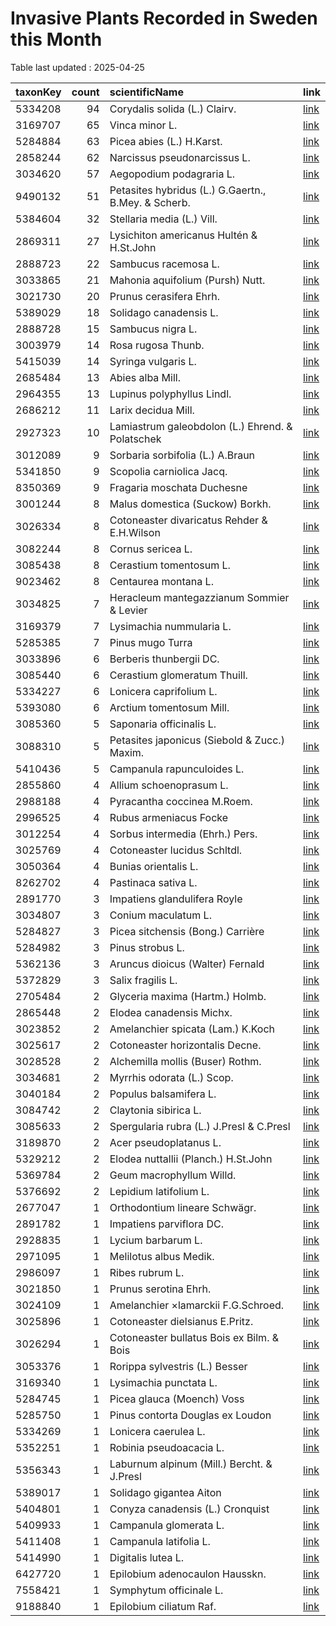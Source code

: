 
# Invasive Plants Recorded in Sweden this Month

Table last updated : 2025-04-25






|taxonKey | count|scientificName                                      |link |
|:--------|-----:|:---------------------------------------------------|:----|
|5334208  |    94|Corydalis solida (L.) Clairv.                       |[link](https://www.gbif.org/occurrence/search?country=SE&month=4&taxon_key=5334208&year=2025)|
|3169707  |    65|Vinca minor L.                                      |[link](https://www.gbif.org/occurrence/search?country=SE&month=4&taxon_key=3169707&year=2025)|
|5284884  |    63|Picea abies (L.) H.Karst.                           |[link](https://www.gbif.org/occurrence/search?country=SE&month=4&taxon_key=5284884&year=2025)|
|2858244  |    62|Narcissus pseudonarcissus L.                        |[link](https://www.gbif.org/occurrence/search?country=SE&month=4&taxon_key=2858244&year=2025)|
|3034620  |    57|Aegopodium podagraria L.                            |[link](https://www.gbif.org/occurrence/search?country=SE&month=4&taxon_key=3034620&year=2025)|
|9490132  |    51|Petasites hybridus (L.) G.Gaertn., B.Mey. & Scherb. |[link](https://www.gbif.org/occurrence/search?country=SE&month=4&taxon_key=9490132&year=2025)|
|5384604  |    32|Stellaria media (L.) Vill.                          |[link](https://www.gbif.org/occurrence/search?country=SE&month=4&taxon_key=5384604&year=2025)|
|2869311  |    27|Lysichiton americanus Hultén & H.St.John            |[link](https://www.gbif.org/occurrence/search?country=SE&month=4&taxon_key=2869311&year=2025)|
|2888723  |    22|Sambucus racemosa L.                                |[link](https://www.gbif.org/occurrence/search?country=SE&month=4&taxon_key=2888723&year=2025)|
|3033865  |    21|Mahonia aquifolium (Pursh) Nutt.                    |[link](https://www.gbif.org/occurrence/search?country=SE&month=4&taxon_key=3033865&year=2025)|
|3021730  |    20|Prunus cerasifera Ehrh.                             |[link](https://www.gbif.org/occurrence/search?country=SE&month=4&taxon_key=3021730&year=2025)|
|5389029  |    18|Solidago canadensis L.                              |[link](https://www.gbif.org/occurrence/search?country=SE&month=4&taxon_key=5389029&year=2025)|
|2888728  |    15|Sambucus nigra L.                                   |[link](https://www.gbif.org/occurrence/search?country=SE&month=4&taxon_key=2888728&year=2025)|
|3003979  |    14|Rosa rugosa Thunb.                                  |[link](https://www.gbif.org/occurrence/search?country=SE&month=4&taxon_key=3003979&year=2025)|
|5415039  |    14|Syringa vulgaris L.                                 |[link](https://www.gbif.org/occurrence/search?country=SE&month=4&taxon_key=5415039&year=2025)|
|2685484  |    13|Abies alba Mill.                                    |[link](https://www.gbif.org/occurrence/search?country=SE&month=4&taxon_key=2685484&year=2025)|
|2964355  |    13|Lupinus polyphyllus Lindl.                          |[link](https://www.gbif.org/occurrence/search?country=SE&month=4&taxon_key=2964355&year=2025)|
|2686212  |    11|Larix decidua Mill.                                 |[link](https://www.gbif.org/occurrence/search?country=SE&month=4&taxon_key=2686212&year=2025)|
|2927323  |    10|Lamiastrum galeobdolon (L.) Ehrend. & Polatschek    |[link](https://www.gbif.org/occurrence/search?country=SE&month=4&taxon_key=2927323&year=2025)|
|3012089  |     9|Sorbaria sorbifolia (L.) A.Braun                    |[link](https://www.gbif.org/occurrence/search?country=SE&month=4&taxon_key=3012089&year=2025)|
|5341850  |     9|Scopolia carniolica Jacq.                           |[link](https://www.gbif.org/occurrence/search?country=SE&month=4&taxon_key=5341850&year=2025)|
|8350369  |     9|Fragaria moschata Duchesne                          |[link](https://www.gbif.org/occurrence/search?country=SE&month=4&taxon_key=8350369&year=2025)|
|3001244  |     8|Malus domestica (Suckow) Borkh.                     |[link](https://www.gbif.org/occurrence/search?country=SE&month=4&taxon_key=3001244&year=2025)|
|3026334  |     8|Cotoneaster divaricatus Rehder & E.H.Wilson         |[link](https://www.gbif.org/occurrence/search?country=SE&month=4&taxon_key=3026334&year=2025)|
|3082244  |     8|Cornus sericea L.                                   |[link](https://www.gbif.org/occurrence/search?country=SE&month=4&taxon_key=3082244&year=2025)|
|3085438  |     8|Cerastium tomentosum L.                             |[link](https://www.gbif.org/occurrence/search?country=SE&month=4&taxon_key=3085438&year=2025)|
|9023462  |     8|Centaurea montana L.                                |[link](https://www.gbif.org/occurrence/search?country=SE&month=4&taxon_key=9023462&year=2025)|
|3034825  |     7|Heracleum mantegazzianum Sommier & Levier           |[link](https://www.gbif.org/occurrence/search?country=SE&month=4&taxon_key=3034825&year=2025)|
|3169379  |     7|Lysimachia nummularia L.                            |[link](https://www.gbif.org/occurrence/search?country=SE&month=4&taxon_key=3169379&year=2025)|
|5285385  |     7|Pinus mugo Turra                                    |[link](https://www.gbif.org/occurrence/search?country=SE&month=4&taxon_key=5285385&year=2025)|
|3033896  |     6|Berberis thunbergii DC.                             |[link](https://www.gbif.org/occurrence/search?country=SE&month=4&taxon_key=3033896&year=2025)|
|3085440  |     6|Cerastium glomeratum Thuill.                        |[link](https://www.gbif.org/occurrence/search?country=SE&month=4&taxon_key=3085440&year=2025)|
|5334227  |     6|Lonicera caprifolium L.                             |[link](https://www.gbif.org/occurrence/search?country=SE&month=4&taxon_key=5334227&year=2025)|
|5393080  |     6|Arctium tomentosum Mill.                            |[link](https://www.gbif.org/occurrence/search?country=SE&month=4&taxon_key=5393080&year=2025)|
|3085360  |     5|Saponaria officinalis L.                            |[link](https://www.gbif.org/occurrence/search?country=SE&month=4&taxon_key=3085360&year=2025)|
|3088310  |     5|Petasites japonicus (Siebold & Zucc.) Maxim.        |[link](https://www.gbif.org/occurrence/search?country=SE&month=4&taxon_key=3088310&year=2025)|
|5410436  |     5|Campanula rapunculoides L.                          |[link](https://www.gbif.org/occurrence/search?country=SE&month=4&taxon_key=5410436&year=2025)|
|2855860  |     4|Allium schoenoprasum L.                             |[link](https://www.gbif.org/occurrence/search?country=SE&month=4&taxon_key=2855860&year=2025)|
|2988188  |     4|Pyracantha coccinea M.Roem.                         |[link](https://www.gbif.org/occurrence/search?country=SE&month=4&taxon_key=2988188&year=2025)|
|2996525  |     4|Rubus armeniacus Focke                              |[link](https://www.gbif.org/occurrence/search?country=SE&month=4&taxon_key=2996525&year=2025)|
|3012254  |     4|Sorbus intermedia (Ehrh.) Pers.                     |[link](https://www.gbif.org/occurrence/search?country=SE&month=4&taxon_key=3012254&year=2025)|
|3025769  |     4|Cotoneaster lucidus Schltdl.                        |[link](https://www.gbif.org/occurrence/search?country=SE&month=4&taxon_key=3025769&year=2025)|
|3050364  |     4|Bunias orientalis L.                                |[link](https://www.gbif.org/occurrence/search?country=SE&month=4&taxon_key=3050364&year=2025)|
|8262702  |     4|Pastinaca sativa L.                                 |[link](https://www.gbif.org/occurrence/search?country=SE&month=4&taxon_key=8262702&year=2025)|
|2891770  |     3|Impatiens glandulifera Royle                        |[link](https://www.gbif.org/occurrence/search?country=SE&month=4&taxon_key=2891770&year=2025)|
|3034807  |     3|Conium maculatum L.                                 |[link](https://www.gbif.org/occurrence/search?country=SE&month=4&taxon_key=3034807&year=2025)|
|5284827  |     3|Picea sitchensis (Bong.) Carrière                   |[link](https://www.gbif.org/occurrence/search?country=SE&month=4&taxon_key=5284827&year=2025)|
|5284982  |     3|Pinus strobus L.                                    |[link](https://www.gbif.org/occurrence/search?country=SE&month=4&taxon_key=5284982&year=2025)|
|5362136  |     3|Aruncus dioicus (Walter) Fernald                    |[link](https://www.gbif.org/occurrence/search?country=SE&month=4&taxon_key=5362136&year=2025)|
|5372829  |     3|Salix fragilis L.                                   |[link](https://www.gbif.org/occurrence/search?country=SE&month=4&taxon_key=5372829&year=2025)|
|2705484  |     2|Glyceria maxima (Hartm.) Holmb.                     |[link](https://www.gbif.org/occurrence/search?country=SE&month=4&taxon_key=2705484&year=2025)|
|2865448  |     2|Elodea canadensis Michx.                            |[link](https://www.gbif.org/occurrence/search?country=SE&month=4&taxon_key=2865448&year=2025)|
|3023852  |     2|Amelanchier spicata (Lam.) K.Koch                   |[link](https://www.gbif.org/occurrence/search?country=SE&month=4&taxon_key=3023852&year=2025)|
|3025617  |     2|Cotoneaster horizontalis Decne.                     |[link](https://www.gbif.org/occurrence/search?country=SE&month=4&taxon_key=3025617&year=2025)|
|3028528  |     2|Alchemilla mollis (Buser) Rothm.                    |[link](https://www.gbif.org/occurrence/search?country=SE&month=4&taxon_key=3028528&year=2025)|
|3034681  |     2|Myrrhis odorata (L.) Scop.                          |[link](https://www.gbif.org/occurrence/search?country=SE&month=4&taxon_key=3034681&year=2025)|
|3040184  |     2|Populus balsamifera L.                              |[link](https://www.gbif.org/occurrence/search?country=SE&month=4&taxon_key=3040184&year=2025)|
|3084742  |     2|Claytonia sibirica L.                               |[link](https://www.gbif.org/occurrence/search?country=SE&month=4&taxon_key=3084742&year=2025)|
|3085633  |     2|Spergularia rubra (L.) J.Presl & C.Presl            |[link](https://www.gbif.org/occurrence/search?country=SE&month=4&taxon_key=3085633&year=2025)|
|3189870  |     2|Acer pseudoplatanus L.                              |[link](https://www.gbif.org/occurrence/search?country=SE&month=4&taxon_key=3189870&year=2025)|
|5329212  |     2|Elodea nuttallii (Planch.) H.St.John                |[link](https://www.gbif.org/occurrence/search?country=SE&month=4&taxon_key=5329212&year=2025)|
|5369784  |     2|Geum macrophyllum Willd.                            |[link](https://www.gbif.org/occurrence/search?country=SE&month=4&taxon_key=5369784&year=2025)|
|5376692  |     2|Lepidium latifolium L.                              |[link](https://www.gbif.org/occurrence/search?country=SE&month=4&taxon_key=5376692&year=2025)|
|2677047  |     1|Orthodontium lineare Schwägr.                       |[link](https://www.gbif.org/occurrence/search?country=SE&month=4&taxon_key=2677047&year=2025)|
|2891782  |     1|Impatiens parviflora DC.                            |[link](https://www.gbif.org/occurrence/search?country=SE&month=4&taxon_key=2891782&year=2025)|
|2928835  |     1|Lycium barbarum L.                                  |[link](https://www.gbif.org/occurrence/search?country=SE&month=4&taxon_key=2928835&year=2025)|
|2971095  |     1|Melilotus albus Medik.                              |[link](https://www.gbif.org/occurrence/search?country=SE&month=4&taxon_key=2971095&year=2025)|
|2986097  |     1|Ribes rubrum L.                                     |[link](https://www.gbif.org/occurrence/search?country=SE&month=4&taxon_key=2986097&year=2025)|
|3021850  |     1|Prunus serotina Ehrh.                               |[link](https://www.gbif.org/occurrence/search?country=SE&month=4&taxon_key=3021850&year=2025)|
|3024109  |     1|Amelanchier ×lamarckii F.G.Schroed.                 |[link](https://www.gbif.org/occurrence/search?country=SE&month=4&taxon_key=3024109&year=2025)|
|3025896  |     1|Cotoneaster dielsianus E.Pritz.                     |[link](https://www.gbif.org/occurrence/search?country=SE&month=4&taxon_key=3025896&year=2025)|
|3026294  |     1|Cotoneaster bullatus Bois ex Bilm. & Bois           |[link](https://www.gbif.org/occurrence/search?country=SE&month=4&taxon_key=3026294&year=2025)|
|3053376  |     1|Rorippa sylvestris (L.) Besser                      |[link](https://www.gbif.org/occurrence/search?country=SE&month=4&taxon_key=3053376&year=2025)|
|3169340  |     1|Lysimachia punctata L.                              |[link](https://www.gbif.org/occurrence/search?country=SE&month=4&taxon_key=3169340&year=2025)|
|5284745  |     1|Picea glauca (Moench) Voss                          |[link](https://www.gbif.org/occurrence/search?country=SE&month=4&taxon_key=5284745&year=2025)|
|5285750  |     1|Pinus contorta Douglas ex Loudon                    |[link](https://www.gbif.org/occurrence/search?country=SE&month=4&taxon_key=5285750&year=2025)|
|5334269  |     1|Lonicera caerulea L.                                |[link](https://www.gbif.org/occurrence/search?country=SE&month=4&taxon_key=5334269&year=2025)|
|5352251  |     1|Robinia pseudoacacia L.                             |[link](https://www.gbif.org/occurrence/search?country=SE&month=4&taxon_key=5352251&year=2025)|
|5356343  |     1|Laburnum alpinum (Mill.) Bercht. & J.Presl          |[link](https://www.gbif.org/occurrence/search?country=SE&month=4&taxon_key=5356343&year=2025)|
|5389017  |     1|Solidago gigantea Aiton                             |[link](https://www.gbif.org/occurrence/search?country=SE&month=4&taxon_key=5389017&year=2025)|
|5404801  |     1|Conyza canadensis (L.) Cronquist                    |[link](https://www.gbif.org/occurrence/search?country=SE&month=4&taxon_key=5404801&year=2025)|
|5409933  |     1|Campanula glomerata L.                              |[link](https://www.gbif.org/occurrence/search?country=SE&month=4&taxon_key=5409933&year=2025)|
|5411408  |     1|Campanula latifolia L.                              |[link](https://www.gbif.org/occurrence/search?country=SE&month=4&taxon_key=5411408&year=2025)|
|5414990  |     1|Digitalis lutea L.                                  |[link](https://www.gbif.org/occurrence/search?country=SE&month=4&taxon_key=5414990&year=2025)|
|6427720  |     1|Epilobium adenocaulon Hausskn.                      |[link](https://www.gbif.org/occurrence/search?country=SE&month=4&taxon_key=6427720&year=2025)|
|7558421  |     1|Symphytum officinale L.                             |[link](https://www.gbif.org/occurrence/search?country=SE&month=4&taxon_key=7558421&year=2025)|
|9188840  |     1|Epilobium ciliatum Raf.                             |[link](https://www.gbif.org/occurrence/search?country=SE&month=4&taxon_key=9188840&year=2025)|


